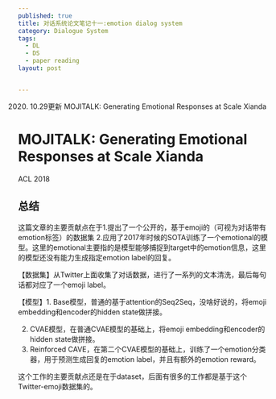 ```yaml
---
published: true
title: 对话系统论文笔记十一:emotion dialog system
category: Dialogue System
tags: 
  - DL
  - DS
  - paper reading
layout: post


---
```


2020. 10.29更新 MOJITALK: Generating Emotional Responses at Scale Xianda

# MOJITALK: Generating Emotional Responses at Scale Xianda

ACL 2018

## 总结

这篇文章的主要贡献点在于1.提出了一个公开的，基于emoji的（可视为对话带有emotion标签）的数据集 2.应用了2017年时候的SOTA训练了一个emotional的模型。这里的emotional主要指的是模型能够捕捉到target中的emotion信息，这里的模型还没有能力生成指定emotion label的回复。

【数据集】从Twitter上面收集了对话数据，进行了一系列的文本清洗，最后每句话都对应了一个emoji label。

【模型】1. Base模型，普通的基于attention的Seq2Seq，没啥好说的，将emoji embedding和encoder的hidden state做拼接。

2. CVAE模型，在普通CVAE模型的基础上，将emoji embedding和encoder的hidden state做拼接。
3. Reinforced CAVE，在第二个CVAE模型的基础上，训练了一个emotion分类器，用于预测生成回复的emotion label，并且有额外的emotion reward。

这个工作的主要贡献点还是在于dataset，后面有很多的工作都是基于这个Twitter-emoji数据集的。